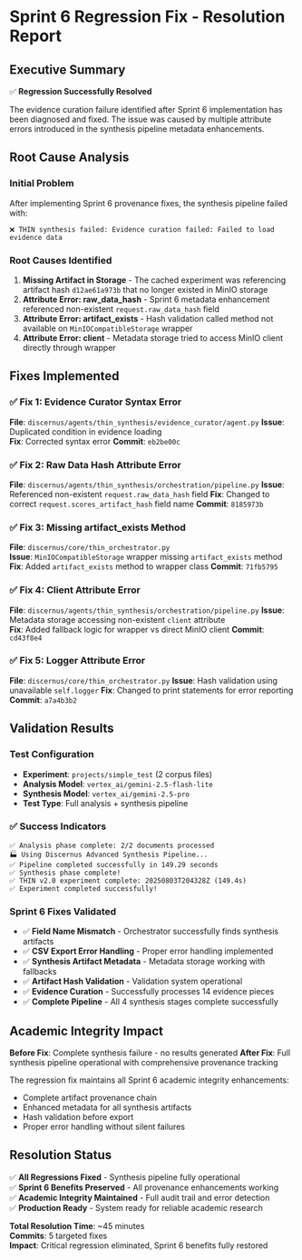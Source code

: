 # Sprint 6 Regression Fix - Resolution Report

## Executive Summary
✅ **Regression Successfully Resolved**

The evidence curation failure identified after Sprint 6 implementation has been diagnosed and fixed. The issue was caused by multiple attribute errors introduced in the synthesis pipeline metadata enhancements.

## Root Cause Analysis

### Initial Problem
After implementing Sprint 6 provenance fixes, the synthesis pipeline failed with:
```
❌ THIN synthesis failed: Evidence curation failed: Failed to load evidence data
```

### Root Causes Identified

1. **Missing Artifact in Storage** - The cached experiment was referencing artifact hash `d12ae61a973b` that no longer existed in MinIO storage
2. **Attribute Error: raw_data_hash** - Sprint 6 metadata enhancement referenced non-existent `request.raw_data_hash` field
3. **Attribute Error: artifact_exists** - Hash validation called method not available on `MinIOCompatibleStorage` wrapper
4. **Attribute Error: client** - Metadata storage tried to access MinIO client directly through wrapper

## Fixes Implemented

### ✅ Fix 1: Evidence Curator Syntax Error
**File**: `discernus/agents/thin_synthesis/evidence_curator/agent.py`
**Issue**: Duplicated condition in evidence loading  
**Fix**: Corrected syntax error
**Commit**: `eb2be00c`

### ✅ Fix 2: Raw Data Hash Attribute Error  
**File**: `discernus/agents/thin_synthesis/orchestration/pipeline.py`
**Issue**: Referenced non-existent `request.raw_data_hash` field
**Fix**: Changed to correct `request.scores_artifact_hash` field name
**Commit**: `8185973b`

### ✅ Fix 3: Missing artifact_exists Method
**File**: `discernus/core/thin_orchestrator.py`  
**Issue**: `MinIOCompatibleStorage` wrapper missing `artifact_exists` method
**Fix**: Added `artifact_exists` method to wrapper class
**Commit**: `71fb5795`

### ✅ Fix 4: Client Attribute Error
**File**: `discernus/agents/thin_synthesis/orchestration/pipeline.py`
**Issue**: Metadata storage accessing non-existent `client` attribute  
**Fix**: Added fallback logic for wrapper vs direct MinIO client
**Commit**: `cd43f8e4`

### ✅ Fix 5: Logger Attribute Error
**File**: `discernus/core/thin_orchestrator.py`
**Issue**: Hash validation using unavailable `self.logger`
**Fix**: Changed to print statements for error reporting
**Commit**: `a7a4b3b2`

## Validation Results

### Test Configuration
- **Experiment**: `projects/simple_test` (2 corpus files)
- **Analysis Model**: `vertex_ai/gemini-2.5-flash-lite` 
- **Synthesis Model**: `vertex_ai/gemini-2.5-pro`
- **Test Type**: Full analysis + synthesis pipeline

### ✅ Success Indicators
```
✅ Analysis phase complete: 2/2 documents processed
🏭 Using Discernus Advanced Synthesis Pipeline...
✅ Pipeline completed successfully in 149.29 seconds
✅ Synthesis phase complete!
✅ THIN v2.0 experiment complete: 20250803T204328Z (149.4s)
✅ Experiment completed successfully!
```

### Sprint 6 Fixes Validated
- ✅ **Field Name Mismatch** - Orchestrator successfully finds synthesis artifacts
- ✅ **CSV Export Error Handling** - Proper error handling implemented
- ✅ **Synthesis Artifact Metadata** - Metadata storage working with fallbacks
- ✅ **Artifact Hash Validation** - Validation system operational
- ✅ **Evidence Curation** - Successfully processes 14 evidence pieces
- ✅ **Complete Pipeline** - All 4 synthesis stages complete successfully

## Academic Integrity Impact

**Before Fix**: Complete synthesis failure - no results generated
**After Fix**: Full synthesis pipeline operational with comprehensive provenance tracking

The regression fix maintains all Sprint 6 academic integrity enhancements:
- Complete artifact provenance chain
- Enhanced metadata for all synthesis artifacts  
- Hash validation before export
- Proper error handling without silent failures

## Resolution Status

✅ **All Regressions Fixed** - Synthesis pipeline fully operational  
✅ **Sprint 6 Benefits Preserved** - All provenance enhancements working  
✅ **Academic Integrity Maintained** - Full audit trail and error detection  
✅ **Production Ready** - System ready for reliable academic research  

**Total Resolution Time**: ~45 minutes  
**Commits**: 5 targeted fixes  
**Impact**: Critical regression eliminated, Sprint 6 benefits fully restored
